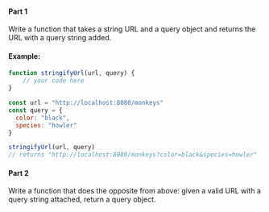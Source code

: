 #### Part 1
Write a function that takes a string URL and a query object and returns the URL with a query string added.

#### Example:
```js
function stringifyUrl(url, query) {
    // your code here
}

const url = "http://localhost:8080/monkeys"
const query = {
  color: "black",
  species: "howler"
}

stringifyUrl(url, query)
// returns "http://localhost:8080/monkeys?color=black&species=howler"
```

#### Part 2

Write a function that does the opposite from above: given a valid URL with a query string attached, return a query object.
